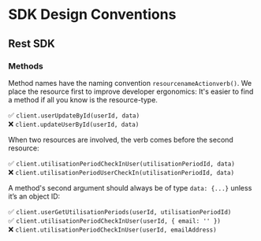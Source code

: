 # SDK Design Conventions

## Rest SDK

### Methods

Method names have the naming convention `resourcenameActionverb()`. We place the resource first to improve developer ergonomics: It's easier to find a method if all you know is the resource-type.

✅ `client.userUpdateById(userId, data)`<br/>
❌ `client.updateUserById(userId, data)`<br/>

When two resources are involved, the verb comes before the second resource:

✅ `client.utilisationPeriodCheckInUser(utilisationPeriodId, data)`<br/>
❌ `client.utilisationPeriodUserCheckIn(utilisationPeriodId, data)`<br/>

A method's second argument should always be of type `data: {...}` unless it’s an object ID:

✅ `client.userGetUtilisationPeriods(userId, utilisationPeriodId)`<br/>
✅ `client.utilisationPeriodCheckInUser(userId, { email: '' })`<br/>
❌ `client.utilisationPeriodCheckInUser(userId, emailAddress)`<br/>
